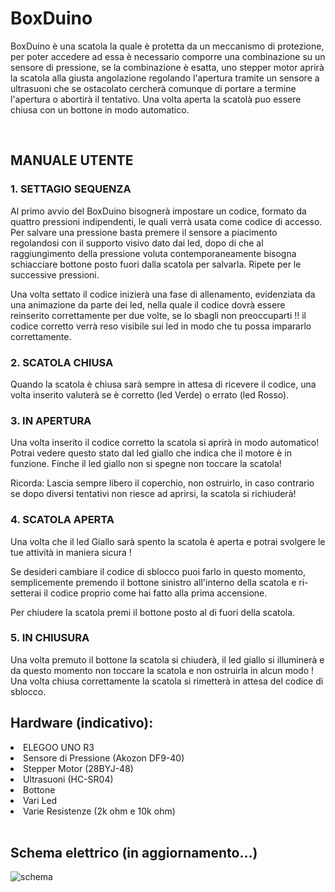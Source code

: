 # BoxDuino
BoxDuino è una scatola la quale è protetta da un meccanismo di protezione, per poter accedere ad essa è necessario comporre una combinazione su un sensore di pressione, se
la combinazione è esatta, uno stepper motor aprirà la scatola alla giusta angolazione regolando l'apertura tramite un sensore a ultrasuoni che se ostacolato cercherà comunque di 
portare a termine l'apertura o abortirà il tentativo. Una volta aperta la scatolà puo essere chiusa con un bottone in modo automatico.

<br>

<h2>MANUALE UTENTE</h2>

<h3>1. SETTAGIO SEQUENZA</h3>
Al primo avvio del BoxDuino bisognerà impostare un codice, formato da quattro pressioni indipendenti, le quali verrà usata come codice di accesso. 
Per salvare una pressione basta premere il sensore a piacimento regolandosi con il supporto visivo dato dai led, dopo di che al raggiungimento della pressione voluta contemporaneamente bisogna schiacciare bottone posto fuori dalla scatola per salvarla.
Ripete per le successive pressioni.

Una volta settato il codice inizierà una fase di allenamento, evidenziata da una animazione da parte dei led, nella quale il codice dovrà essere reinserito correttamente per due volte, se lo sbagli non preoccuparti !! il codice corretto verrà reso visibile sui led in modo che tu possa impararlo correttamente.


<h3>2. SCATOLA CHIUSA</h3>
Quando la scatola è chiusa sarà sempre in attesa di ricevere il codice, una volta inserito valuterà se è corretto (led Verde) o errato (led Rosso).


<h3>3. IN APERTURA</h3>
Una volta inserito il codice corretto la scatola si aprirà in modo automatico! Potrai vedere questo stato dal led giallo che indica che il motore è in funzione.
Finche il led giallo non si spegne non toccare la scatola!

Ricorda:
Lascia sempre libero il coperchio, non ostruirlo, in caso contrario se dopo diversi tentativi non riesce ad aprirsi, la scatola si richiuderà!

<h3>4. SCATOLA APERTA</h3>
Una volta che il led Giallo sarà spento la scatola è aperta e potrai svolgere le tue attività in maniera sicura !

Se desideri cambiare il codice di sblocco puoi farlo in questo momento, semplicemente premendo il bottone sinistro all'interno della scatola e ri-setterai il codice proprio come hai fatto alla prima accensione.

Per chiudere la scatola premi il bottone posto al di fuori della scatola.

<h3>5. IN CHIUSURA</h3>
Una volta premuto il bottone la scatola si chiuderà, il led giallo si illuminerà e da questo momento non toccare la scatola e non ostruirla in alcun modo !
Una volta chiusa correttamente la scatola si rimetterà in attesa del codice di sblocco.

<br>

 <h2>Hardware (indicativo):</h2>
 	<li>ELEGOO UNO R3</li>
	<li>Sensore di Pressione (Akozon DF9-40)</li>
	<li>Stepper Motor (28BYJ-48)</li>
	<li>Ultrasuoni (HC-SR04)</li>
	<li>Bottone </li>
	<li>Vari Led</li>
	<li>Varie Resistenze (2k ohm e 10k ohm)</li>
	
<br>	


<h2>Schema elettrico (in aggiornamento...)</h2>

![schema](https://user-images.githubusercontent.com/78487344/140295181-7ebf395d-3990-46d8-942a-38f863ec2417.png)

